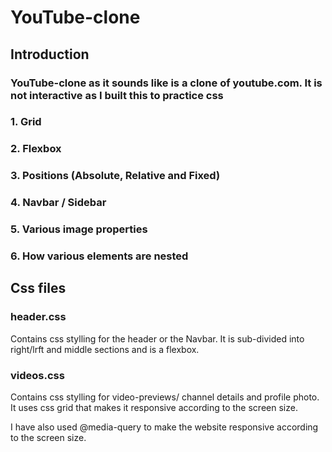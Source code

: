 # YouTube-clone

## Introduction
### YouTube-clone as it sounds like is a clone of youtube.com. It is not interactive as I built this to practice css 

### 1. Grid
### 2. Flexbox 
### 3. Positions (Absolute, Relative and Fixed)
### 4. Navbar / Sidebar
### 5. Various image properties
### 6. How various elements are nested

## Css files

### header.css
Contains css stylling for the header or the Navbar.
It is sub-divided into right/lrft and middle sections and is a flexbox.

### videos.css
Contains css stylling for video-previews/ channel details and profile photo. 
It uses css grid that makes it responsive according to the screen size. 

I have also used @media-query to make the website responsive according to the screen size.

